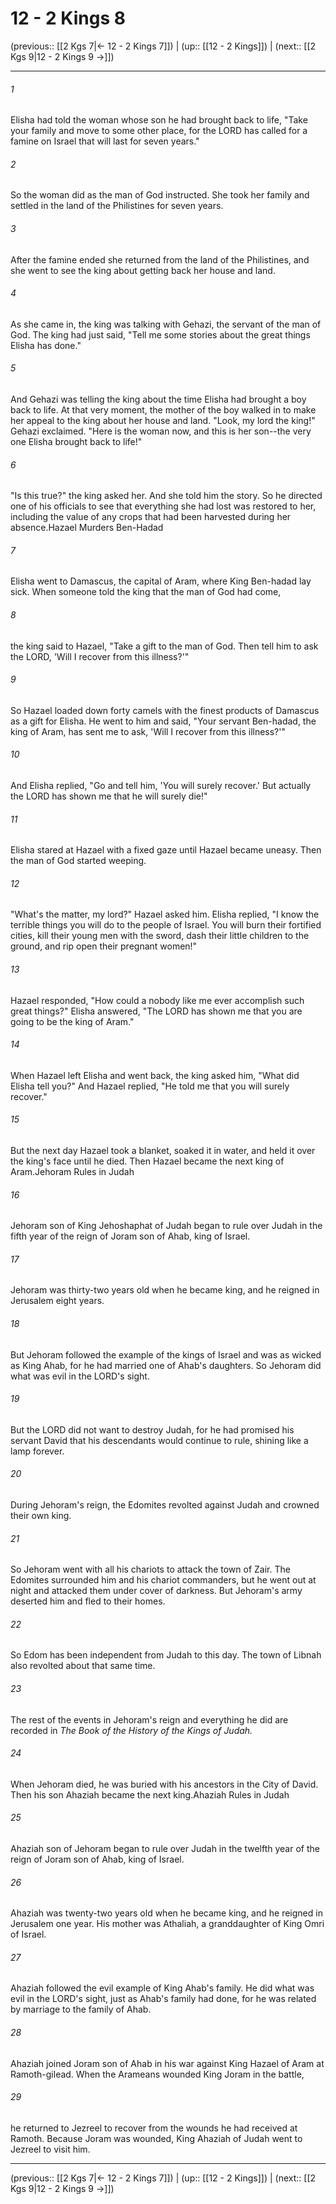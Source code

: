 # 12 - 2 Kings 8

(previous:: [[2 Kgs 7|← 12 - 2 Kings 7]]) | (up:: [[12 - 2 Kings]]) | (next:: [[2 Kgs 9|12 - 2 Kings 9 →]])

***


###### 1 
Elisha had told the woman whose son he had brought back to life, "Take your family and move to some other place, for the LORD has called for a famine on Israel that will last for seven years." 

###### 2 
So the woman did as the man of God instructed. She took her family and settled in the land of the Philistines for seven years. 

###### 3 
After the famine ended she returned from the land of the Philistines, and she went to see the king about getting back her house and land. 

###### 4 
As she came in, the king was talking with Gehazi, the servant of the man of God. The king had just said, "Tell me some stories about the great things Elisha has done." 

###### 5 
And Gehazi was telling the king about the time Elisha had brought a boy back to life. At that very moment, the mother of the boy walked in to make her appeal to the king about her house and land. "Look, my lord the king!" Gehazi exclaimed. "Here is the woman now, and this is her son--the very one Elisha brought back to life!" 

###### 6 
"Is this true?" the king asked her. And she told him the story. So he directed one of his officials to see that everything she had lost was restored to her, including the value of any crops that had been harvested during her absence.Hazael Murders Ben-Hadad 

###### 7 
Elisha went to Damascus, the capital of Aram, where King Ben-hadad lay sick. When someone told the king that the man of God had come, 

###### 8 
the king said to Hazael, "Take a gift to the man of God. Then tell him to ask the LORD, 'Will I recover from this illness?'" 

###### 9 
So Hazael loaded down forty camels with the finest products of Damascus as a gift for Elisha. He went to him and said, "Your servant Ben-hadad, the king of Aram, has sent me to ask, 'Will I recover from this illness?'" 

###### 10 
And Elisha replied, "Go and tell him, 'You will surely recover.' But actually the LORD has shown me that he will surely die!" 

###### 11 
Elisha stared at Hazael with a fixed gaze until Hazael became uneasy. Then the man of God started weeping. 

###### 12 
"What's the matter, my lord?" Hazael asked him. Elisha replied, "I know the terrible things you will do to the people of Israel. You will burn their fortified cities, kill their young men with the sword, dash their little children to the ground, and rip open their pregnant women!" 

###### 13 
Hazael responded, "How could a nobody like me ever accomplish such great things?" Elisha answered, "The LORD has shown me that you are going to be the king of Aram." 

###### 14 
When Hazael left Elisha and went back, the king asked him, "What did Elisha tell you?" And Hazael replied, "He told me that you will surely recover." 

###### 15 
But the next day Hazael took a blanket, soaked it in water, and held it over the king's face until he died. Then Hazael became the next king of Aram.Jehoram Rules in Judah 

###### 16 
Jehoram son of King Jehoshaphat of Judah began to rule over Judah in the fifth year of the reign of Joram son of Ahab, king of Israel. 

###### 17 
Jehoram was thirty-two years old when he became king, and he reigned in Jerusalem eight years. 

###### 18 
But Jehoram followed the example of the kings of Israel and was as wicked as King Ahab, for he had married one of Ahab's daughters. So Jehoram did what was evil in the LORD's sight. 

###### 19 
But the LORD did not want to destroy Judah, for he had promised his servant David that his descendants would continue to rule, shining like a lamp forever. 

###### 20 
During Jehoram's reign, the Edomites revolted against Judah and crowned their own king. 

###### 21 
So Jehoram went with all his chariots to attack the town of Zair. The Edomites surrounded him and his chariot commanders, but he went out at night and attacked them under cover of darkness. But Jehoram's army deserted him and fled to their homes. 

###### 22 
So Edom has been independent from Judah to this day. The town of Libnah also revolted about that same time. 

###### 23 
The rest of the events in Jehoram's reign and everything he did are recorded in _The Book of the History of the Kings of Judah._ 

###### 24 
When Jehoram died, he was buried with his ancestors in the City of David. Then his son Ahaziah became the next king.Ahaziah Rules in Judah 

###### 25 
Ahaziah son of Jehoram began to rule over Judah in the twelfth year of the reign of Joram son of Ahab, king of Israel. 

###### 26 
Ahaziah was twenty-two years old when he became king, and he reigned in Jerusalem one year. His mother was Athaliah, a granddaughter of King Omri of Israel. 

###### 27 
Ahaziah followed the evil example of King Ahab's family. He did what was evil in the LORD's sight, just as Ahab's family had done, for he was related by marriage to the family of Ahab. 

###### 28 
Ahaziah joined Joram son of Ahab in his war against King Hazael of Aram at Ramoth-gilead. When the Arameans wounded King Joram in the battle, 

###### 29 
he returned to Jezreel to recover from the wounds he had received at Ramoth. Because Joram was wounded, King Ahaziah of Judah went to Jezreel to visit him.

***

(previous:: [[2 Kgs 7|← 12 - 2 Kings 7]]) | (up:: [[12 - 2 Kings]]) | (next:: [[2 Kgs 9|12 - 2 Kings 9 →]])
